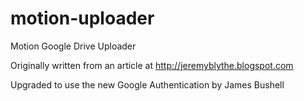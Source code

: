 # motion-uploader
Motion Google Drive Uploader

Originally written from an article at http://jeremyblythe.blogspot.com

Upgraded to use the new Google Authentication by James Bushell

